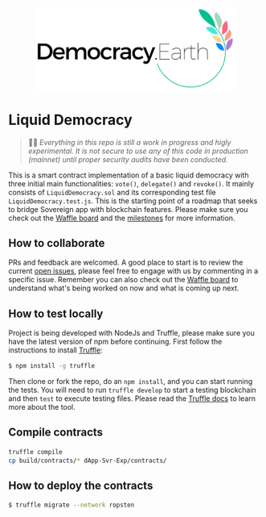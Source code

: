 <p align="center">
<img src="images/democracy-earth.png" width="400" title="Democracy Earth Foundation">
</p>

# Liquid Democracy

> 🚨🚧 _Everything in this repo is still a work in progress and higly experimental. It is not secure to use any of this code in production (mainnet) until proper security audits have been conducted._

This is a smart contract implementation of a basic liquid democracy with three initial main functionalities: `vote()`, `delegate()` and `revoke()`. It mainly consists of `LiquidDemocracy.sol` and its corresponding test file `LiquidDemocracy.test.js`. This is the starting point of a roadmap that seeks to bridge Sovereign app with blockchain features. Please make sure you check out the [Waffle board](https://waffle.io/DemocracyEarth/contracts) and the [milestones](https://github.com/DemocracyEarth/contracts/milestones) for more information.

## How to collaborate

PRs and feedback are welcomed. A good place to start is to review the current [open issues](https://github.com/DemocracyEarth/contracts/issues), please feel free to engage with us by commenting in a specific issue. Remember you can also check out the [Waffle board](https://waffle.io/DemocracyEarth/contracts) to understand what's being worked on now and what is coming up next.

## How to test locally

Project is being developed with NodeJs and Truffle, please make sure you have the latest version of npm before continuing. First follow the instructions to install [Truffle](http://truffleframework.com/):

```sh
$ npm install -g truffle
```

Then clone or fork the repo, do an `npm install`, and you can start running the tests. You will need to run `truffle develop` to start a testing blockchain and then `test` to execute testing files. Please read the [Truffle docs](http://truffleframework.com/docs/getting_started/testing) to learn more about the tool.

## Compile contracts

```sh
truffle compile
cp build/contracts/* dApp-Svr-Exp/contracts/
```

## How to deploy the contracts

```sh
$ truffle migrate --network ropsten
```
